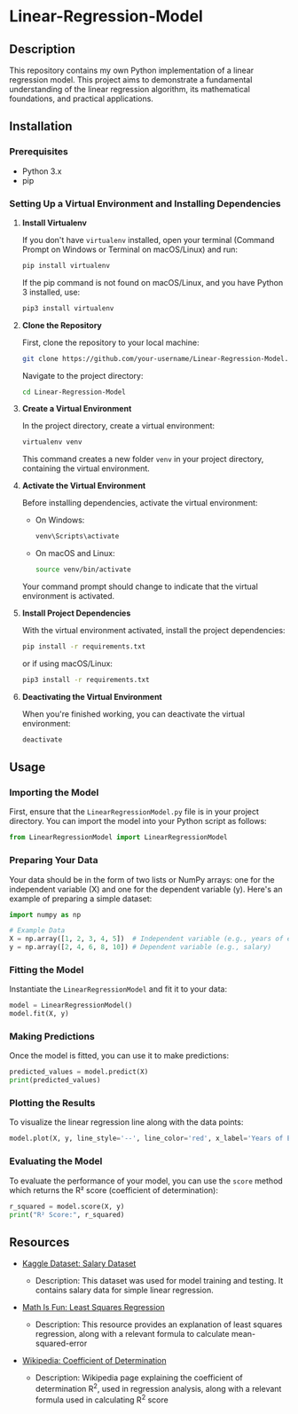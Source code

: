 # Linear-Regression-Model

## Description

This repository contains my own Python implementation of a linear regression model. This project aims to demonstrate a fundamental understanding of the linear regression algorithm, its mathematical foundations, and practical applications.

## Installation

### Prerequisites

- Python 3.x
- pip

### Setting Up a Virtual Environment and Installing Dependencies

1. **Install Virtualenv**

   If you don't have `virtualenv` installed, open your terminal (Command Prompt on Windows or Terminal on macOS/Linux) and run:

   ```bash
   pip install virtualenv
   ```

   If the pip command is not found on macOS/Linux, and you have Python 3 installed, use:

   ```bash
   pip3 install virtualenv
   ```
   
2. **Clone the Repository**

   First, clone the repository to your local machine:

   ```bash
   git clone https://github.com/your-username/Linear-Regression-Model.git
   ```

   Navigate to the project directory:

   ```bash
   cd Linear-Regression-Model
   ```
3. **Create a Virtual Environment**

   In the project directory, create a virtual environment:

   ```bash
   virtualenv venv
   ```

   This command creates a new folder `venv` in your project directory, containing the virtual environment.
4. **Activate the Virtual Environment**

   Before installing dependencies, activate the virtual environment:

   - On Windows:

     ```bash
     venv\Scripts\activate
     ```

   - On macOS and Linux:

     ```bash
     source venv/bin/activate
     ```

   Your command prompt should change to indicate that the virtual environment is activated.
5. **Install Project Dependencies**

   With the virtual environment activated, install the project dependencies:

   ```bash
   pip install -r requirements.txt
   ```

   or if using macOS/Linux:
      ```bash
   pip3 install -r requirements.txt
   ```

6. **Deactivating the Virtual Environment**

   When you're finished working, you can deactivate the virtual environment:

   ```bash
   deactivate
   ```

## Usage

### Importing the Model

First, ensure that the `LinearRegressionModel.py` file is in your project directory. You can import the model into your Python script as follows:

```python
from LinearRegressionModel import LinearRegressionModel
```

### Preparing Your Data

Your data should be in the form of two lists or NumPy arrays: one for the independent variable (X) and one for the dependent variable (y). Here's an example of preparing a simple dataset:

```python
import numpy as np

# Example Data
X = np.array([1, 2, 3, 4, 5])  # Independent variable (e.g., years of experience)
y = np.array([2, 4, 6, 8, 10]) # Dependent variable (e.g., salary)
```

### Fitting the Model

Instantiate the `LinearRegressionModel` and fit it to your data:

```python
model = LinearRegressionModel()
model.fit(X, y)
```

### Making Predictions

Once the model is fitted, you can use it to make predictions:

```python
predicted_values = model.predict(X)
print(predicted_values)
```

### Plotting the Results

To visualize the linear regression line along with the data points:

```python
model.plot(X, y, line_style='--', line_color='red', x_label='Years of Experience', y_label='Salary', axis_title='Linear Regression Fit')
```

### Evaluating the Model

To evaluate the performance of your model, you can use the `score` method which returns the R² score (coefficient of determination):

```python
r_squared = model.score(X, y)
print("R² Score:", r_squared)
```
## Resources

- [Kaggle Dataset: Salary Dataset](https://www.kaggle.com/datasets/abhishek14398/salary-dataset-simple-linear-regression/code)
  - Description: This dataset was used for model training and testing. It contains salary data for simple linear regression.
  
- [Math Is Fun: Least Squares Regression](https://www.mathsisfun.com/data/least-squares-regression.html)
  - Description: This resource provides an explanation of least squares regression, along with a relevant formula to calculate mean-squared-error
  
- [Wikipedia: Coefficient of Determination](https://en.wikipedia.org/wiki/Coefficient_of_determination)
  - Description: Wikipedia page explaining the coefficient of determination R<sup>2</sup>, used in regression analysis, along with a relevant formula used in calculating R<sup>2</sup> score
